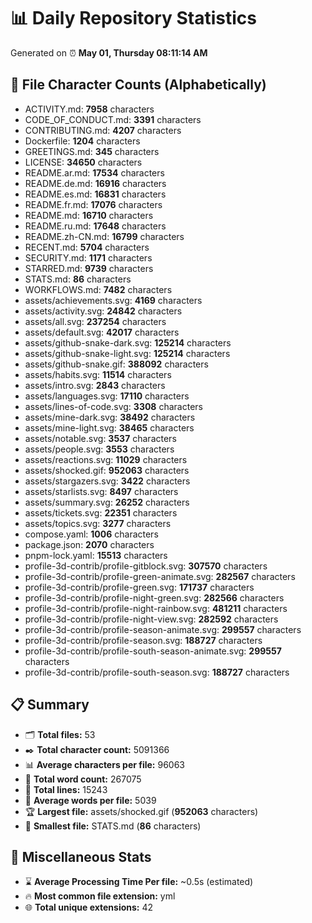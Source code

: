 # 📊 Daily Repository Statistics
Generated on ⏰ **May 01, Thursday 08:11:14 AM**

## 📂 File Character Counts (Alphabetically)
- ACTIVITY.md: **7958** characters
- CODE_OF_CONDUCT.md: **3391** characters
- CONTRIBUTING.md: **4207** characters
- Dockerfile: **1204** characters
- GREETINGS.md: **345** characters
- LICENSE: **34650** characters
- README.ar.md: **17534** characters
- README.de.md: **16916** characters
- README.es.md: **16831** characters
- README.fr.md: **17076** characters
- README.md: **16710** characters
- README.ru.md: **17648** characters
- README.zh-CN.md: **16799** characters
- RECENT.md: **5704** characters
- SECURITY.md: **1171** characters
- STARRED.md: **9739** characters
- STATS.md: **86** characters
- WORKFLOWS.md: **7482** characters
- assets/achievements.svg: **4169** characters
- assets/activity.svg: **24842** characters
- assets/all.svg: **237254** characters
- assets/default.svg: **42017** characters
- assets/github-snake-dark.svg: **125214** characters
- assets/github-snake-light.svg: **125214** characters
- assets/github-snake.gif: **388092** characters
- assets/habits.svg: **11514** characters
- assets/intro.svg: **2843** characters
- assets/languages.svg: **17110** characters
- assets/lines-of-code.svg: **3308** characters
- assets/mine-dark.svg: **38492** characters
- assets/mine-light.svg: **38465** characters
- assets/notable.svg: **3537** characters
- assets/people.svg: **3553** characters
- assets/reactions.svg: **11029** characters
- assets/shocked.gif: **952063** characters
- assets/stargazers.svg: **3422** characters
- assets/starlists.svg: **8497** characters
- assets/summary.svg: **26252** characters
- assets/tickets.svg: **22351** characters
- assets/topics.svg: **3277** characters
- compose.yaml: **1006** characters
- package.json: **2070** characters
- pnpm-lock.yaml: **15513** characters
- profile-3d-contrib/profile-gitblock.svg: **307570** characters
- profile-3d-contrib/profile-green-animate.svg: **282567** characters
- profile-3d-contrib/profile-green.svg: **171737** characters
- profile-3d-contrib/profile-night-green.svg: **282566** characters
- profile-3d-contrib/profile-night-rainbow.svg: **481211** characters
- profile-3d-contrib/profile-night-view.svg: **282592** characters
- profile-3d-contrib/profile-season-animate.svg: **299557** characters
- profile-3d-contrib/profile-season.svg: **188727** characters
- profile-3d-contrib/profile-south-season-animate.svg: **299557** characters
- profile-3d-contrib/profile-south-season.svg: **188727** characters

## 📋 Summary
- 🗂️ **Total files:** 53
- ✒️ **Total character count:** 5091366
- 📊 **Average characters per file:** 96063
- 📝 **Total word count:** 267075
- 🧾 **Total lines:** 15243
- 📐 **Average words per file:** 5039
- 🏆 **Largest file:** assets/shocked.gif (**952063** characters)
- 🥉 **Smallest file:** STATS.md (**86** characters)

## 🌟 Miscellaneous Stats
- ⌛ **Average Processing Time Per file:** ~0.5s (estimated)
- 🔥 **Most common file extension:** yml
- 🌐 **Total unique extensions:** 42
